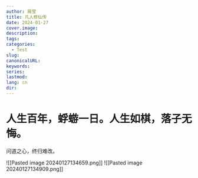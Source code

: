 ```yaml
---
author: 屑莹
title: 凡人修仙传
date: 2024-01-27
cover.image: 
description: 
tags: 
categories:
  - Test
slug: 
canonicalURL: 
keywords: 
series: 
lastmod: 
lang: cn
dir:
---
```

# 人生百年，蜉蝣一日。人生如棋，落子无悔。
问道之心，终归难改。

![[Pasted image 20240127134659.png]] ![[Pasted image 20240127134909.png]]
